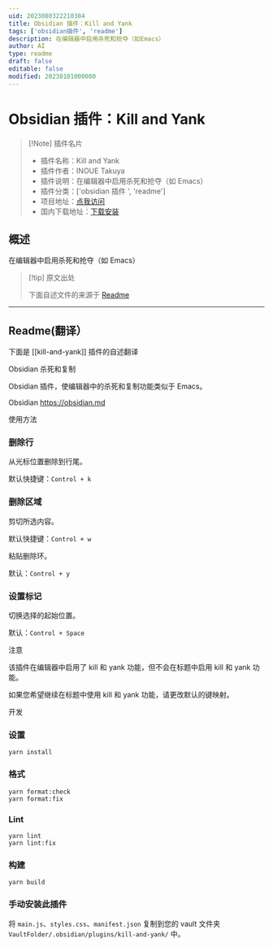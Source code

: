 ```yaml
---
uid: 2023080322210384
title: Obsidian 插件：Kill and Yank
tags: ['obsidian插件', 'readme']
description: 在编辑器中启用杀死和抢夺（如Emacs）
author: AI
type: readme
draft: false
editable: false
modified: 20230101000000
---
```


# Obsidian 插件：Kill and Yank

> [!Note] 插件名片
> - 插件名称：Kill and Yank
> - 插件作者：INOUE Takuya
> - 插件说明：在编辑器中启用杀死和抢夺（如 Emacs）
> - 插件分类：['obsidian 插件 ', 'readme']
> - 项目地址：[点我访问](https://github.com/inouetakuya/obsidian-kill-and-yank)
> - 国内下载地址：[下载安装](https://pkmer.cn/products/plugin/pluginMarket/?kill-and-yank)

## 概述

在编辑器中启用杀死和抢夺（如 Emacs）

> [!tip] 原文出处
>
>下面自述文件的来源于 [Readme](https://ghproxy.net/https://raw.githubusercontent.com/inouetakuya/obsidian-kill-and-yank/main/README.md)

---

## Readme(翻译）

下面是 [[kill-and-yank]] 插件的自述翻译

Obsidian 杀死和复制

Obsidian 插件，使编辑器中的杀死和复制功能类似于 Emacs。

Obsidian <https://obsidian.md>

使用方法

### 删除行

从光标位置删除到行尾。

默认快捷键：`Control + k`

### 删除区域

剪切所选内容。

默认快捷键：`Control + w`

粘贴删除环。

默认：`Control + y`

### 设置标记

切换选择的起始位置。

默认：`Control + Space`

注意

该插件在编辑器中启用了 kill 和 yank 功能，但不会在标题中启用 kill 和 yank 功能。

如果您希望继续在标题中使用 kill 和 yank 功能，请更改默认的键映射。

开发

### 设置

```shell
yarn install
```

### 格式

```shell
yarn format:check
yarn format:fix
```

### Lint

```shell
yarn lint
yarn lint:fix
```

### 构建

```shell
yarn build
```

### 手动安装此插件

将 `main.js`、`styles.css`、`manifest.json` 复制到您的 vault 文件夹 `VaultFolder/.obsidian/plugins/kill-and-yank/` 中。
